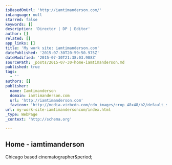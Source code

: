 ```yaml
---
isBasedOnUrl: 'http://iamtimanderson.com/'
inLanguage: null
starred: false
keywords: []
description: 'Director | DP | Editor'
author: []
related: []
app_links: []
title: 'My work site: iamtimanderson.com'
datePublished: '2015-07-30T20:59:50.975Z'
dateModified: '2015-07-30T21:38:03.988Z'
sourcePath: _posts/2015-07-30-home-iamtimanderson.md
published: true
tags:
  - ''
authors: []
publisher:
  name: Iamtimanderson
  domain: iamtimanderson.com
  url: 'http://iamtimanderson.com'
  favicon: 'http://media.virbcdn.com/cdn_images/crop_48x48/b2/default_site_icon.png'
url: my-work-site-iamtimandersoncom/index.html
_type: WebPage
_context: 'http://schema.org'

---
```

<article style=""><h1>Home - iamtimanderson</h1><p>Chicago based cinematographer&amp;period;</p></article>